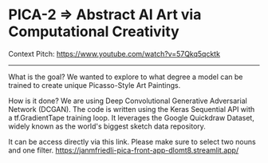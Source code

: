 # PICA-2 => Abstract AI Art via Computational Creativity

Context Pitch: 
https://www.youtube.com/watch?v=57Qkq5qcktk

***
What is the goal? We wanted to explore to what degree a model can be trained to create unique Picasso-Style Art Paintings. 


How is it done? We are using Deep Convolutional Generative Adversarial Network (DCGAN). The code is written using the Keras Sequential API with a tf.GradientTape training loop. It leverages the Google Quickdraw Dataset, widely known as the world's biggest sketch data repository. 

It can be access directly via this link. Please make sure to select two nouns and one filter. 
https://janmfriedli-pica-front-app-dlomt8.streamlit.app/
